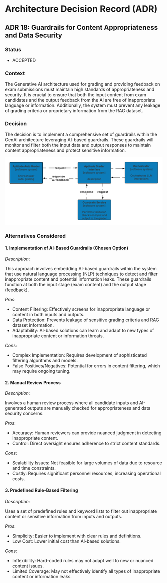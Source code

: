 # Architecture Decision Record (ADR)

## ADR 18: Guardrails for Content Appropriateness and Data Security

### Status

- ACCEPTED

### Context

The Generative AI architecture used for grading and providing feedback on exam submissions must maintain high standards of appropriateness and security. It is crucial to ensure that both the input content from exam candidates and the output feedback from the AI are free of inappropriate language or information. Additionally, the system must prevent any leakage of grading criteria or proprietary information from the RAG dataset.

### Decision

The decision is to implement a comprehensive set of guardrails within the GenAI architecture leveraging AI-based guardrails. These guardrails will monitor and filter both the input data and output responses to maintain content appropriateness and protect sensitive information.

![Architectural diagram](./images/ADR-18.png)

### Alternatives Considered

#### **1. Implementation of AI-Based Guardrails (Chosen Option)**

*Description*:

This approach involves embedding AI-based guardrails within the system that use natural language processing (NLP) techniques to detect and filter inappropriate content and potential information leaks. These guardrails function at both the input stage (exam content) and the output stage (feedback).

*Pros*:
- Content Filtering: Effectively screens for inappropriate language or content in both inputs and outputs.
- Data Protection: Prevents leakage of sensitive grading criteria and RAG dataset information.
- Adaptability: AI-based solutions can learn and adapt to new types of inappropriate content or information threats.

*Cons*:
- Complex Implementation: Requires development of sophisticated filtering algorithms and models.
- False Positives/Negatives: Potential for errors in content filtering, which may require ongoing tuning.

#### **2. Manual Review Process**

*Description*:

Involves a human review process where all candidate inputs and AI-generated outputs are manually checked for appropriateness and data security concerns.

*Pros*:
- Accuracy: Human reviewers can provide nuanced judgment in detecting inappropriate content.
- Control: Direct oversight ensures adherence to strict content standards.

*Cons*:
- Scalability Issues: Not feasible for large volumes of data due to resource and time constraints.
- Costly: Requires significant personnel resources, increasing operational costs.

#### **3. Predefined Rule-Based Filtering**

*Description*:

Uses a set of predefined rules and keyword lists to filter out inappropriate content or sensitive information from inputs and outputs.

*Pros*:
- Simplicity: Easier to implement with clear rules and definitions.
- Low Cost: Lower initial cost than AI-based solutions.

*Cons*:
- Inflexibility: Hard-coded rules may not adapt well to new or nuanced content issues.
- Limited Coverage: May not effectively identify all types of inappropriate content or information leaks.
